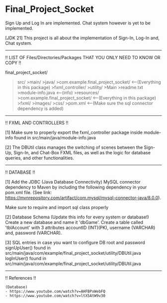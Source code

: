 # Final_Project_Socket

Sign Up and Log In are implemented. Chat system however is yet to be implemented.

[JDK 21]
This project is all about the implementation of Sign-In, Log-In and, Chat system.

-------------------------------------------------------------------------------------
!! LIST OF Files/Directories/Packages THAT YOU ONLY NEED TO KNOW OR COPY !!

final_project_socket/
  >src/
    >main/
      >java/
        >com.example.final_project_socket/    <--(Everything in this package)
          >fxml_controller/
          >utility/
          >Main
          >readme.txt
        >module-info.java   <--(info)
      >resources/
        >com.example.final_project_socket/    <--(Everything in this package)
          >fxml/
          >images/
          >css/
    >pom.xml    <--(Make sure the sql connector dependency is added)

-------------------------------------------------------------------------------------
!! FXML AND CONTROLLERS !!

[1] Make sure to properly export the fxml_controller package inside
 module-info found in src/main/java/module-info.java

[2] The DBUtil class manages the switching of scenes between the Sign-Up, Sign-In,
 and Chat-Box FXML files, as well as the logic for database queries, and other
 functionalities.

-------------------------------------------------------------------------------------
!! DATABASE !!

[1] Add the JDBC (Java Database Connectivity) MySQL connector dependency to Maven by including
 the following dependency in your pom.xml file.
 (See link: https://mvnrepository.com/artifact/com.mysql/mysql-connector-java/8.0.0).

 Make sure to require and import sql class properly

[2] Database Schema (Update this info for every system or database!)
 Create a new database and name it 'dbGame'.
 Create a table called 'tblAccount' with 3 attributes accountID (INT)(PK), username (VARCHAR)
 and, password (VARCHAR).

[3] SQL entries in case you want to configure DB root and password
 signUpUser()   found in src/main/java/com/example/final_project_socket/utility/DBUtil.java
 logInUser()    found in src/main/java/com/example/final_project_socket/utility/DBUtil.java

-------------------------------------------------------------------------------------
!! References !!

    (Database)
    - https://www.youtube.com/watch?v=AHFBPxWebFQ
    - https://www.youtube.com/watch?v=ltX5AtW9v30

